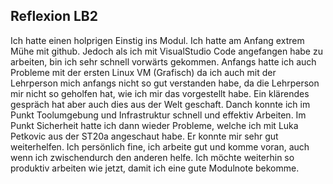 ## Reflexion LB2
Ich hatte einen holprigen Einstig ins Modul. Ich hatte am Anfang extrem Mühe mit github. Jedoch als ich mit VisualStudio Code angefangen habe zu arbeiten, bin ich sehr schnell vorwärts gekommen. Anfangs hatte ich auch Probleme mit der ersten Linux VM (Grafisch) da ich auch mit der Lehrperson mich anfangs nicht so gut verstanden habe, da die Lehrperson mir nicht so geholfen hat, wie ich mir das vorgestellt habe. Ein klärendes gespräch hat aber auch dies aus der Welt geschaft. Danch konnte ich im Punkt Toolumgebung und Infrastruktur schnell und effektiv Arbeiten. Im Punkt Sicherheit hatte ich dann wieder Probleme, welche ich mit Luka Petkovic aus der ST20a angeschaut habe. Er konnte mir sehr gut weiterhelfen. Ich persönlich fine, ich arbeite gut und komme voran, auch wenn ich zwischendurch den anderen helfe. Ich möchte weiterhin so produktiv arbeiten wie jetzt, damit ich eine gute Modulnote bekomme.